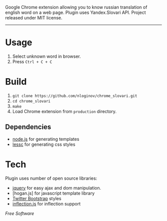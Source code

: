 Google Chrome extension allowing you to know russian translation of english word on a web page.
Plugin uses Yandex.Slovari API.
Project released under MIT license.

* * *

Usage
============

1. Select unknown word in browser.
2. Press `Ctrl + C + C`

Build
=========
1. `git clone https://github.com/nloginov/chrome_slovari.git`
2. `cd chrome_slovari`
3. `make`
4. Load Chrome extension from `production` directory.

Dependencies
-

* [node.js] for generating templates
* [lessc] for generating css styles

Tech
============
Plugin uses number of open source libraries:

* [jquery] for easy ajax and dom manipulation.
* [hogan.js] for javascript template library
* [Twitter Bootstrap] styles
* [inflection.js] for inflection support

*Free Software*

  [lessc]: http://lesscss.org/
  [node.js]: http://nodejs.org
  [Twitter Bootstrap]: http://twitter.github.com/bootstrap/
  [jQuery]: http://jquery.com  
  [inflection.js]: https://code.google.com/p/inflection-js/
